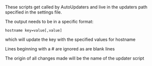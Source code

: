 These scripts get called by AutoUpdaters and live in the updaters path specified in the settings file.

The output needs to be in a specific format:

```
hostname key=value[,value]
```
which will update the key with the specified values for hostname

Lines beginning with a # are ignored as are blank lines

The origin of all changes made will be the name of the updater script